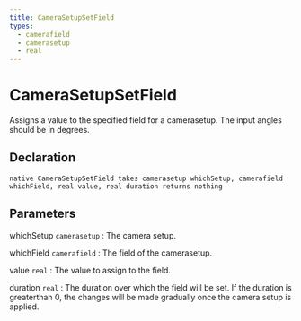 ```yaml
---
title: CameraSetupSetField
types:
  - camerafield
  - camerasetup
  - real
---
```


# CameraSetupSetField
Assigns a value to the specified field for a camerasetup. The input angles should be in degrees.

## Declaration

```jass
native CameraSetupSetField takes camerasetup whichSetup, camerafield whichField, real value, real duration returns nothing
```

## Parameters
whichSetup `camerasetup`
: The camera setup.

whichField `camerafield`
: The field of the camerasetup.

value `real`
: The value to assign to the field.

duration `real`
: The duration over which the field will be set. If the duration is greaterthan 0, the changes will be made gradually once the camera setup is applied.
